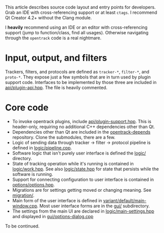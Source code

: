 This article describes source code layout and entry points for developers. Grab an IDE with cross-referencing support or at least <code>ctags</code>. I recommend Qt Creator 4.2+ without the Clang module.

I **heavily** recommend using an IDE or an editor with cross-referencing support (jump to function/class, find all usages). Otherwise navigating through the `opentrack` code is a real nightmare.

# Input, output, and filters

Trackers, filters, and protocols are defined as `tracker-*`, `filter-*`, and `proto-*`. They expose just a few symbols that are in turn used by plugin support code. Interfaces to be implemented by those three are included in [api/plugin-api.hpp](https://github.com/opentrack/opentrack/blob/master/api/plugin-api.hpp). The file is heavily commented.

# Core code

- To invoke opentrack plugins, include [api/plugin-support.hpp](https://github.com/opentrack/opentrack/blob/master/api/plugin-support.hpp). This is header-only, requiring no additional C++ dependencies other than Qt.
- Dependencies other than Qt are included in the [opentrack-depends](https://github.com/opentrack/opentrack-depends) repository. Clone the submodules, there are a few.
- Logic of sending data through tracker -> filter -> protocol pipeline is defined in [logic/pipeline.cpp](https://github.com/opentrack/opentrack/blob/master/logic/pipeline.cpp).
- Software logic that isn't purely user interface is defined the [logic/](https://github.com/opentrack/opentrack/tree/master/logic) directory.
- State of tracking operation while it's running is contained in [logic/work.hpp](https://github.com/opentrack/opentrack/blob/master/logic/work.hpp). See also [logic/state.hpp](https://github.com/opentrack/opentrack/blob/master/logic/state.hpp) for state that persists while the software is running.
- Support for connecting configuration to user interface is contained in [options/options.hpp](https://github.com/opentrack/opentrack/blob/master/options/options.hpp).
- Migrations are for settings getting moved or changing meaning. See [migration/](https://github.com/opentrack/opentrack/tree/master/migration).
- Main form of the user interface is defined in [variant/default/main-window.cpp](https://github.com/opentrack/opentrack/blob/master/variant/default/main-window.cpp). Most user interface forms are in the [gui/](https://github.com/opentrack/opentrack/tree/master/gui) subdirectory.
- The settings from the main UI are declared in [logic/main-settings.hpp](https://github.com/opentrack/opentrack/blob/master/logic/main-settings.hpp) and displayed in [gui/options-dialog.cpp](https://github.com/opentrack/opentrack/blob/master/gui/options-dialog.cpp)

To be continued.
